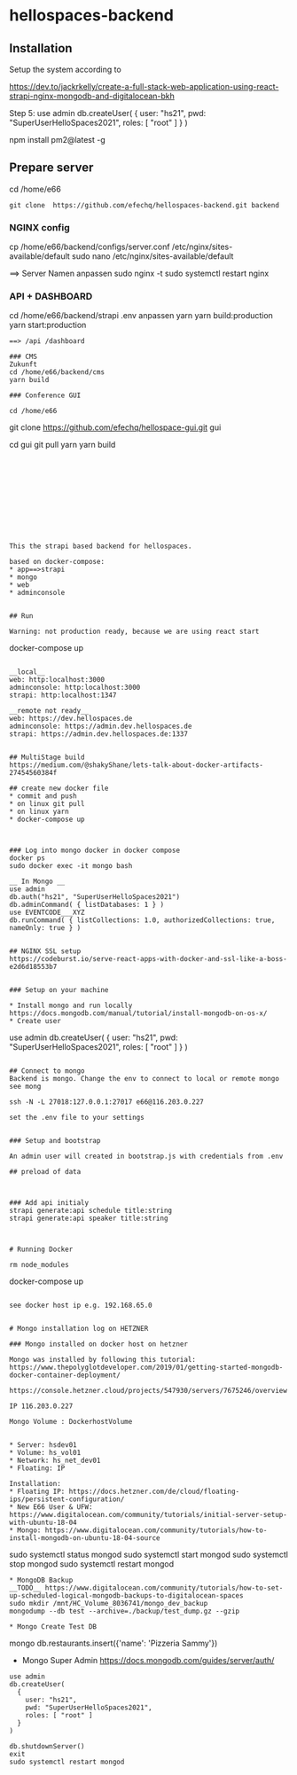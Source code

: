 # hellospaces-backend

## Installation 

Setup the system according to 

https://dev.to/jackrkelly/create-a-full-stack-web-application-using-react-strapi-nginx-mongodb-and-digitalocean-bkh


Step 5:
use admin
db.createUser(
  {
    user: "hs21",
    pwd: "SuperUserHelloSpaces2021",
    roles: [ "root" ]
  }
)

npm install pm2@latest -g


## Prepare server 
cd /home/e66
```
git clone  https://github.com/efechq/hellospaces-backend.git backend
```

### NGINX config
cp /home/e66/backend/configs/server.conf /etc/nginx/sites-available/default
sudo nano /etc/nginx/sites-available/default

==> Server Namen anpassen
sudo nginx -t
sudo systemctl restart nginx

### API + DASHBOARD

cd /home/e66/backend/strapi
.env anpassen
yarn
yarn build:production
yarn start:production
```
==> /api /dashboard

### CMS
Zukunft
cd /home/e66/backend/cms
yarn build

### Conference GUI

cd /home/e66
```
git clone https://github.com/efechq/hellospace-gui.git gui

cd gui
git pull
yarn
yarn build
```











This the strapi based backend for hellospaces.

based on docker-compose:
* app==>strapi
* mongo
* web 
* adminconsole


## Run

Warning: not production ready, because we are using react start
```
docker-compose up
```

__local__
web: http:localhost:3000
adminconsole: http:localhost:3000
strapi: http:localhost:1347

__remote not ready__
web: https://dev.hellospaces.de
adminconsole: https://admin.dev.hellospaces.de
strapi: https://admin.dev.hellospaces.de:1337


## MultiStage build
https://medium.com/@shakyShane/lets-talk-about-docker-artifacts-27454560384f

## create new docker file
* commit and push
* on linux git pull
* on linux yarn
* docker-compose up 



### Log into mongo docker in docker compose
docker ps
sudo docker exec -it mongo bash

__ In Mongo __
use admin
db.auth("hs21", "SuperUserHelloSpaces2021")
db.adminCommand( { listDatabases: 1 } )
use EVENTCODE___XYZ
db.runCommand( { listCollections: 1.0, authorizedCollections: true, nameOnly: true } )


## NGINX SSL setup
https://codeburst.io/serve-react-apps-with-docker-and-ssl-like-a-boss-e2d6d18553b7


### Setup on your machine

* Install mongo and run locally https://docs.mongodb.com/manual/tutorial/install-mongodb-on-os-x/
* Create user
```
use admin
db.createUser(
  {
    user: "hs21",
    pwd: "SuperUserHelloSpaces2021",
    roles: [ "root" ]
  }
)
```

## Connect to mongo
Backend is mongo. Change the env to connect to local or remote mongo see mong

ssh -N -L 27018:127.0.0.1:27017 e66@116.203.0.227

set the .env file to your settings


### Setup and bootstrap

An admin user will created in bootstrap.js with credentials from .env

## preload of data



### Add api initialy
strapi generate:api schedule title:string
strapi generate:api speaker title:string



# Running Docker

rm node_modules
```
docker-compose up
```

see docker host ip e.g. 192.168.65.0


# Mongo installation log on HETZNER

### Mongo installed on docker host on hetzner

Mongo was installed by following this tutorial: https://www.thepolyglotdeveloper.com/2019/01/getting-started-mongodb-docker-container-deployment/

https://console.hetzner.cloud/projects/547930/servers/7675246/overview

IP 116.203.0.227 

Mongo Volume : DockerhostVolume


* Server: hsdev01
* Volume: hs_vol01
* Network: hs_net_dev01
* Floating: IP

Installation:
* Floating IP: https://docs.hetzner.com/de/cloud/floating-ips/persistent-configuration/
* New E66 User & UFW: https://www.digitalocean.com/community/tutorials/initial-server-setup-with-ubuntu-18-04 
* Mongo: https://www.digitalocean.com/community/tutorials/how-to-install-mongodb-on-ubuntu-18-04-source

```
sudo systemctl status mongod
sudo systemctl start mongod
sudo systemctl stop mongod
sudo systemctl restart mongod
```
* MongoDB Backup
__TODO__ https://www.digitalocean.com/community/tutorials/how-to-set-up-scheduled-logical-mongodb-backups-to-digitalocean-spaces
sudo mkdir /mnt/HC_Volume_8036741/mongo_dev_backup
mongodump --db test --archive=./backup/test_dump.gz --gzip

* Mongo Create Test DB
````
mongo 
db.restaurants.insert({'name': 'Pizzeria Sammy'})

* Mongo Super Admin
https://docs.mongodb.com/guides/server/auth/

```
use admin
db.createUser(
  {
    user: "hs21",
    pwd: "SuperUserHelloSpaces2021",
    roles: [ "root" ]
  }
)

db.shutdownServer()
exit
sudo systemctl restart mongod
```


